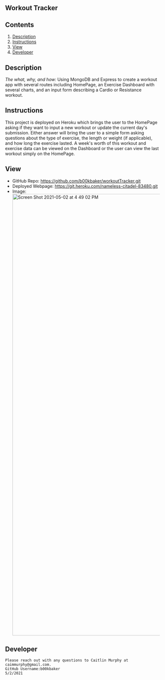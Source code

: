 ## Workout Tracker

  ## Contents
 1. [Description](#Description)
 2. [Instructions](#Instructions)
 3. [View](#View)
 4. [Developer](#Developer)
 
  
  ## Description 
  
  *The what, why, and how:* 
   Using MongoDB and Express to create a workout app with several routes including HomePage, an Exercise Dashboard with several charts, and an input form describing a Cardio or Resistance workout.

  
  ## Instructions
   This project is deployed on Heroku which brings the user to the HomePage asking if they want to input a new workout or update the current day's submission. Either answer will bring the user to a simple form asking questions about the type of exercise, the length or  weight (if applicable), and how long the exercise lasted. A week's worth of this workout and exercise data can be viewed on the Dashboard or the user can view the last workout simply on the HomePage.

  ## View
  * GitHub Repo: https://github.com/b00kbaker/workoutTracker.git
  * Deployed Webpage: https://git.heroku.com/nameless-citadel-83480.git
  * Image: <img width="1440" alt="Screen Shot 2021-05-02 at 4 49 02 PM" src="https://user-images.githubusercontent.com/72171646/116830311-6b4aa500-ab66-11eb-90fe-7fd66ee3d9f4.png">
  
  
  ## Developer
    Please reach out with any questions to Caitlin Murphy at caimmurphy@gmail.com.
    GitHub Username:b00kbaker
    5/2/2021